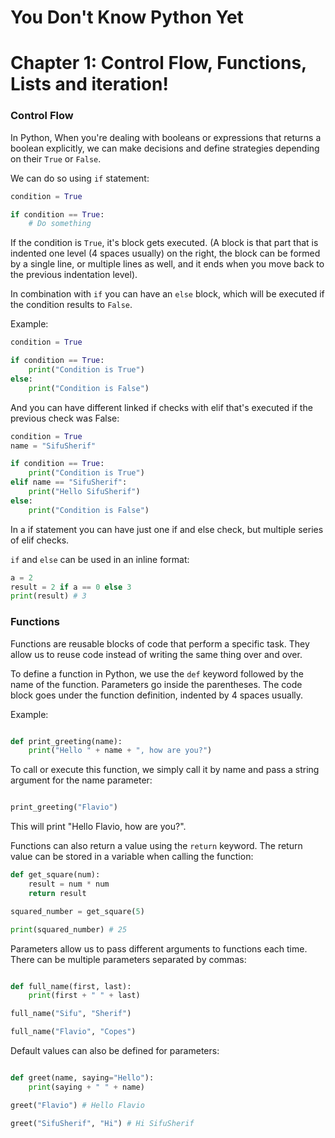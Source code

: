 # You Don't Know Python Yet
# Chapter 1: Control Flow, Functions, Lists and iteration!


### Control Flow
In Python, When you're dealing with booleans or expressions that returns a boolean explicitly, we can make decisions and define strategies depending on their `True` or `False`.

We can do so using `if` statement:

```py
condition = True

if condition == True:
    # Do something
```
If the condition is `True`, it's block gets executed. (A block is that part that is indented one level (4 spaces usually) on the right, the block can be formed by a single line, or multiple lines as well, and it ends when you move back to the previous indentation level).

In combination with `if` you can have an `else` block, which will be executed if the condition results to `False`.

Example:
```py
condition = True

if condition == True:
    print("Condition is True")
else:
    print("Condition is False")
```
And you can have different linked if checks with elif that's executed if the previous check was False:

```py
condition = True
name = "SifuSherif"

if condition == True:
    print("Condition is True")
elif name == "SifuSherif":
    print("Hello SifuSherif")
else:
    print("Condition is False")
```
In a if statement you can have just one if and else check, but multiple series of elif checks.

`if` and `else` can be used in an inline format:

```py
a = 2
result = 2 if a == 0 else 3
print(result) # 3

```

### Functions

Functions are reusable blocks of code that perform a specific task. They allow us to reuse code instead of writing the same thing over and over. 

To define a function in Python, we use the `def` keyword followed by the name of the function. Parameters go inside the parentheses. The code block goes under the function definition, indented by 4 spaces usually.

Example:

```py

def print_greeting(name):
    print("Hello " + name + ", how are you?")

```

To call or execute this function, we simply call it by name and pass a string argument for the name parameter:

```py  

print_greeting("Flavio")

```

This will print "Hello Flavio, how are you?". 

Functions can also return a value using the `return` keyword. The return value can be stored in a variable when calling the function:

```py
def get_square(num):
    result = num * num
    return result

squared_number = get_square(5) 

print(squared_number) # 25

```

Parameters allow us to pass different arguments to functions each time. There can be multiple parameters separated by commas:

```py

def full_name(first, last):
    print(first + " " + last)

full_name("Sifu", "Sherif") 

full_name("Flavio", "Copes")

```

Default values can also be defined for parameters:

```py

def greet(name, saying="Hello"):
    print(saying + " " + name)

greet("Flavio") # Hello Flavio

greet("SifuSherif", "Hi") # Hi SifuSherif

```
